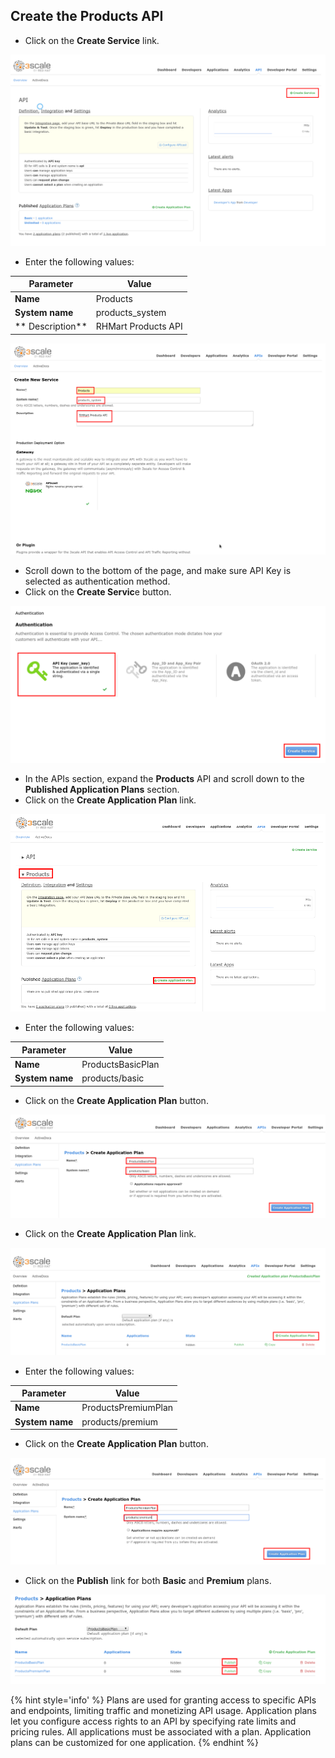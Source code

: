 ## Create the Products API 

* Click on the **Create Service** link.

![](../images/image17.png)

* Enter the following values:

|Parameter|Value|
|---|---|
| **Name** | Products |
| **System name** | products\_system |
| ** Description** | RHMart Products API |


![](../images/image33.png)

* Scroll down to the bottom of the page, and make sure API Key is selected as authentication method.
* Click on the **Create Servic**e button.

![](../images/image138.png)

* In the APIs section, expand the **Products** API and scroll down to the **Published Application Plans** section.
* Click on the **Create Application Plan** link.

![](../images/image186.png)

* Enter the following values:

| Parameter | Value |
| --- | --- |
| **Name** | ProductsBasicPlan |
| **System name** | products/basic |



* Click on the **Create Application Plan** button.

![](../images/image113.png)

* Click on the **Create Application Plan** link.

![](../images/image155.png)

* Enter the following values:

| Parameter | Value |
| --- | --- |
| **Name** | ProductsPremiumPlan |
| **System name** | products/premium |


* Click on the **Create Application Plan** button.

![](../images/image98.png)

* Click on the **Publish** link for both **Basic** and **Premium** plans.

![](../images/image12.png)

{% hint style='info' %}
Plans are used for granting access to specific APIs and endpoints, limiting traffic and monetizing API usage. Application plans let you configure access rights to an API by specifying rate limits and pricing rules. All applications must be associated with a plan. Application plans can be customized for one application.
{% endhint %}

